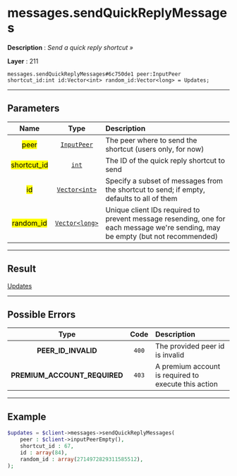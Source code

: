 # messages.sendQuickReplyMessages

**Description** : *Send a quick reply shortcut »*

**Layer** : 211

```tl
messages.sendQuickReplyMessages#6c750de1 peer:InputPeer shortcut_id:int id:Vector<int> random_id:Vector<long> = Updates;
```

---

## Parameters

| Name | Type | Description |
| :---: | :---: | :--- |
| <mark>peer</mark> | [`InputPeer`](type/InputPeer) | The peer where to send the shortcut (users only, for now) |
| <mark>shortcut_id</mark> | [`int`](type/int) | The ID of the quick reply shortcut to send |
| <mark>id</mark> | [`Vector<int>`](type/int) | Specify a subset of messages from the shortcut to send; if empty, defaults to all of them |
| <mark>random_id</mark> | [`Vector<long>`](type/long) | Unique client IDs required to prevent message resending, one for each message we're sending, may be empty (but not recommended) |

---

## Result

[Updates](type/Updates)

---

## Possible Errors

| Type | Code | Description |
| :---: | :---: | :--- |
| **PEER_ID_INVALID** | `400` | The provided peer id is invalid |
| **PREMIUM_ACCOUNT_REQUIRED** | `403` | A premium account is required to execute this action |

---

## Example

```php
$updates = $client->messages->sendQuickReplyMessages(
	peer : $client->inputPeerEmpty(),
	shortcut_id : 67,
	id : array(84),
	random_id : array(2714972829311585512),
);
```